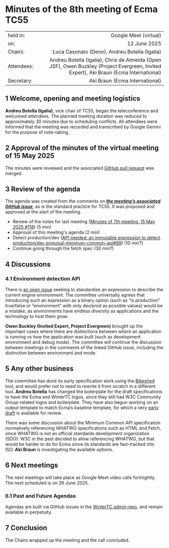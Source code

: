 # Minutes of the 8th meeting of Ecma TC55

|            |                                               |
|:-----------|----------------------------------------------:|
| held in:   |                         Google Meet (virtual) |
| on:        |                                  12 June 2025 |
| Chairs:    | Luca Casonato (Deno), Andreu Botella (Igalia) |
| Attendees: | Andreu Botella (Igalia), Chris de Almeida (Open JSF), Owen Buckley (Project Evergreen, Invited Expert), Aki Braun (Ecma International) |
| Secretary: |                Aki Braun (Ecma International) |

## 1 Welcome, opening and meeting logistics

**Andreu Botella (Igalia)**, vice chair of TC55, began the teleconference and welcomed attendees. The planned meeting duration was reduced to approximately 30 minutes due to scheduling conflicts. All attendees were informed that the meeting was recorded and transcribed by Google Gemini for the purpose of note-taking.

## 2 Approval of the minutes of the virtual meeting of 15 May 2025

The minutes were reviewed and the associated [GitHub pull request](https://github.com/WinterTC55/admin/pull/118) was merged.

## 3 Review of the agenda

The agenda was created from the comments on ***[the meeting’s associated GitHub issue](https://github.com/WinterTC55/admin/issues/120)***, as is the standard practice for TC55. It was proposed and approved at the start of the meeting.

- Review of the notes for last meeting ([Minutes of 7th meeting, 15 May 2025 \#118](https://github.com/WinterTC55/admin/pull/118)) (5 min)
- Approval of this meeting's agenda (2 min)
- Detect production/dev ([API needed: an immutable expression to detect production/dev proposal-minimum-common-api\#89](https://github.com/WinterTC55/proposal-minimum-common-api/issues/89)) (10 min?)
- Continue going through the fetch spec (30 min?)

## 4 Discussions

### 4.1 Environment detection API

There is [an open issue](https://github.com/WinterTC55/proposal-minimum-common-api/issues/89) seeking to standardize an expression to describe the current engine environment. The committee universally agrees that introducing such an expression as a binary option (such as “is production” true/false or “environment” with only dev/prod as possible values) would be a mistake, as environments have endless diversity as applications and the technology to host them grow.

**Owen Buckley (Invited Expert, Project Evergreen)** brought up the important cases where there are distinctions between *where* an application is running vs *how* the application was built (such as development environment and debug mode). The committee will continue the discussion between meetings in the comments of the linked GitHub issue, including the distinction between environment and mode.

## 5 Any other business

The committee has done its early specification work using the [Bikeshed](https://github.com/speced/bikeshed) tool, and would prefer not to need to rewrite it from scratch in a different tool. **Andreu Botella** has changed the boilerplate for the draft specifications to have the Ecma and WinterTC logos, since they still had W3C Community Group-related logos and boilerplate. They have also begun working on an output template to match Ecma’s baseline template, for which a very [early draft](https://andreubotella.github.io/wintertc-bikeshed-template/min-common-api.pdf) is available for review.

There was some discussion about the Minimum Common API specification normatively referencing WHATWG specifications such as HTML and Fetch, since WHATWG is not an official standards development organization (SDO). W3C in the past decided to allow referencing WHATWG, but that would be harder to do for Ecma since its standards are fast-tracked into ISO. **Aki Braun** is investigating the available options.

## 6 Next meetings

The next meetings will take place as Google Meet video calls fortnightly. The next scheduled is on 26 June 2025.

### 6.1 Past and Future Agendas

Agendas are built via GitHub issues in the [WinterTC admin repo](https://github.com/WinterTC55/admin/issues), and remain available in perpetuity.

## 7 Conclusion

The Chairs wrapped up the meeting and the call concluded.
